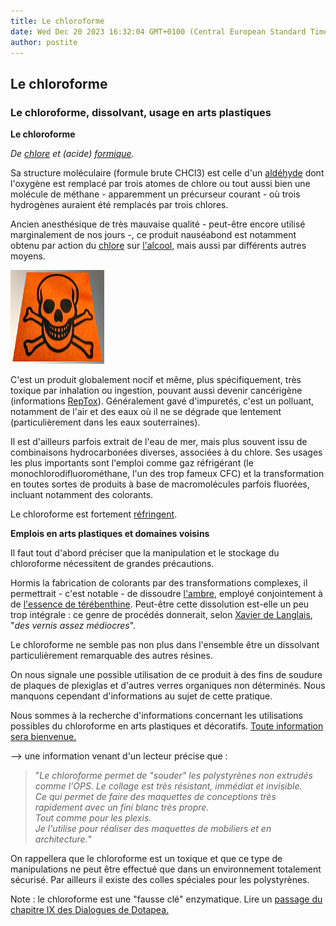 ```yaml
---
title: Le chloroforme
date: Wed Dec 20 2023 16:32:04 GMT+0100 (Central European Standard Time)
author: postite
---
```


## Le chloroforme
### Le chloroforme, dissolvant, usage en arts plastiques
 **Le chloroforme**

_De [chlore](chlore.html) et (acide) [formique](formique.html)._

Sa structure moléculaire (formule brute CHCl3) est celle d'un [aldéhyde](aldehyde.html) dont l'oxygène est remplacé par trois atomes de chlore ou tout aussi bien une molécule de méthane - apparemment un précurseur courant - où trois hydrogènes auraient été remplacés par trois chlores.

Ancien anesthésique de très mauvaise qualité - peut-être encore utilisé marginalement de nos jours -, ce produit nauséabond est notamment obtenu par action du [chlore](annexe1.html#cl) sur [l'alcool](alcool.html), mais aussi par différents autres moyens.

![](images/toxiqueversionweb.jpg)

C'est un produit globalement nocif et même, plus spécifiquement, très toxique par inhalation ou ingestion, pouvant aussi devenir cancérigène (informations [RepTox](liensutiles.html#csst)). Généralement gavé d'impuretés, c'est un polluant, notamment de l'air et des eaux où il ne se dégrade que lentement (particulièrement dans les eaux souterraines).

Il est d'ailleurs parfois extrait de l'eau de mer, mais plus souvent issu de combinaisons hydrocarbonées diverses, associées à du chlore. Ses usages les plus importants sont l'emploi comme gaz réfrigérant (le monochlorodifluorométhane, l'un des trop fameux CFC) et la transformation en toutes sortes de produits à base de macromolécules parfois fluorées, incluant notamment des colorants.

Le chloroforme est fortement [réfringent](refraction.html#refringent).

**Emplois en arts plastiques et domaines voisins**

Il faut tout d'abord préciser que la manipulation et le stockage du chloroforme nécessitent de grandes précautions.

Hormis la fabrication de colorants par des transformations complexes, il permettrait - c'est notable - de dissoudre [l'ambre](resinessolach.html#lambre), employé conjointement à de [l'essence de térébenthine](essences.html#essencedeterebenthine). Peut-être cette dissolution est-elle un peu trop intégrale : ce genre de procédés donnerait, selon [Xavier de Langlais](livres.html#langlais), "_des vernis assez médiocres_".

Le chloroforme ne semble pas non plus dans l'ensemble être un dissolvant particulièrement remarquable des autres résines.

On nous signale une possible utilisation de ce produit à des fins de soudure de plaques de plexiglas et d'autres verres organiques non déterminés. Nous manquons cependant d'informations au sujet de cette pratique.

Nous sommes à la recherche d'informations concernant les utilisations possibles du chloroforme en arts plastiques et décoratifs. [Toute information sera bienvenue.](ecrire.html)

\--> une information venant d'un lecteur précise que :

> "_Le chloroforme permet de "souder" les polystyrènes non extrudés comme l'OPS. Le collage est très résistant, immédiat et invisible.  
> Ce qui permet de faire des maquettes de conceptions très rapidement avec un fini blanc très propre.  
> Tout comme pour les plexis.  
> Je l'utilise pour réaliser des maquettes de mobiliers et en architecture._"

On rappellera que le chloroforme est un toxique et que ce type de manipulations ne peut être effectué que dans un environnement totalement sécurisé. Par ailleurs il existe des colles spéciales pour les polystyrènes.

Note : le chloroforme est une "fausse clé" enzymatique. Lire un [passage du chapitre IX des Dialogues de Dotapea.](chap09dextrine.html#chloroforme)

